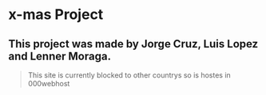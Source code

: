 # x-mas Project

## This project was made by Jorge Cruz, Luis Lopez and Lenner Moraga.


> This site is currently blocked to other countrys so is hostes in 000webhost

### 
